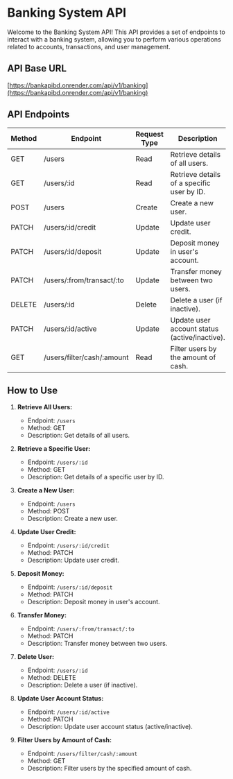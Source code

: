 # Banking System API

Welcome to the Banking System API! This API provides a set of endpoints to interact with a banking system, allowing you to perform various operations related to accounts, transactions, and user management.

## API Base URL

[https://bankapibd.onrender.com/api/v1/banking](https://bankapibd.onrender.com/api/v1/banking)

## API Endpoints

| Method | Endpoint                   | Request Type | Description                                   |
| ------ | -------------------------- | ------------ | --------------------------------------------- |
| GET    | /users                     | Read         | Retrieve details of all users.                |
| GET    | /users/:id                 | Read         | Retrieve details of a specific user by ID.    |
| POST   | /users                     | Create       | Create a new user.                            |
| PATCH  | /users/:id/credit          | Update       | Update user credit.                           |
| PATCH  | /users/:id/deposit         | Update       | Deposit money in user's account.              |
| PATCH  | /users/:from/transact/:to  | Update       | Transfer money between two users.             |
| DELETE | /users/:id                 | Delete       | Delete a user (if inactive).                  |
| PATCH  | /users/:id/active          | Update       | Update user account status (active/inactive). |
| GET    | /users/filter/cash/:amount | Read         | Filter users by the amount of cash.           |

## How to Use

1. **Retrieve All Users:**

   - Endpoint: `/users`
   - Method: GET
   - Description: Get details of all users.

2. **Retrieve a Specific User:**

   - Endpoint: `/users/:id`
   - Method: GET
   - Description: Get details of a specific user by ID.

3. **Create a New User:**

   - Endpoint: `/users`
   - Method: POST
   - Description: Create a new user.

4. **Update User Credit:**

   - Endpoint: `/users/:id/credit`
   - Method: PATCH
   - Description: Update user credit.

5. **Deposit Money:**

   - Endpoint: `/users/:id/deposit`
   - Method: PATCH
   - Description: Deposit money in user's account.

6. **Transfer Money:**

   - Endpoint: `/users/:from/transact/:to`
   - Method: PATCH
   - Description: Transfer money between two users.

7. **Delete User:**

   - Endpoint: `/users/:id`
   - Method: DELETE
   - Description: Delete a user (if inactive).

8. **Update User Account Status:**

   - Endpoint: `/users/:id/active`
   - Method: PATCH
   - Description: Update user account status (active/inactive).

9. **Filter Users by Amount of Cash:**
   - Endpoint: `/users/filter/cash/:amount`
   - Method: GET
   - Description: Filter users by the specified amount of cash.
